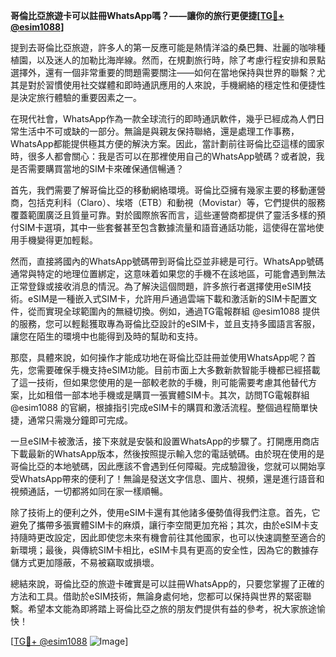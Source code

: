 **哥倫比亞旅遊卡可以註冊WhatsApp嗎？——讓你的旅行更便捷[[TG💪+ @esim1088](https://t.me/s/esim1088)]**

提到去哥倫比亞旅遊，許多人的第一反應可能是熱情洋溢的桑巴舞、壯麗的咖啡種植園，以及迷人的加勒比海岸線。然而，在規劃旅行時，除了考慮行程安排和景點選擇外，還有一個非常重要的問題需要關注——如何在當地保持與世界的聯繫？尤其是對於習慣使用社交媒體和即時通訊應用的人來說，手機網絡的穩定性和便捷性是決定旅行體驗的重要因素之一。

在現代社會，WhatsApp作為一款全球流行的即時通訊軟件，幾乎已經成為人們日常生活中不可或缺的一部分。無論是與親友保持聯絡，還是處理工作事務，WhatsApp都能提供極其方便的解決方案。因此，當計劃前往哥倫比亞這樣的國家時，很多人都會關心：我是否可以在那裡使用自己的WhatsApp號碼？或者說，我是否需要購買當地的SIM卡來確保通信暢通？

首先，我們需要了解哥倫比亞的移動網絡環境。哥倫比亞擁有幾家主要的移動運營商，包括克利科（Claro）、埃塔（ETB）和動視（Movistar）等，它們提供的服務覆蓋範圍廣泛且質量可靠。對於國際旅客而言，這些運營商都提供了靈活多樣的預付SIM卡選項，其中一些套餐甚至包含數據流量和語音通話功能，這使得在當地使用手機變得更加輕鬆。

然而，直接將國內的WhatsApp號碼帶到哥倫比亞並非總是可行。WhatsApp號碼通常與特定的地理位置綁定，这意味着如果您的手機不在該地區，可能會遇到無法正常登錄或接收消息的情況。為了解決這個問題，許多旅行者選擇使用eSIM技術。eSIM是一種嵌入式SIM卡，允許用戶通過雲端下載和激活新的SIM卡配置文件，從而實現全球範圍內的無縫切換。例如，通過TG電報群組 @esim1088 提供的服務，您可以輕鬆獲取專為哥倫比亞設計的eSIM卡，並且支持多國語言客服，讓您在陌生的環境中也能得到及時的幫助和支持。

那麼，具體來說，如何操作才能成功地在哥倫比亞註冊並使用WhatsApp呢？首先，您需要確保手機支持eSIM功能。目前市面上大多數新款智能手機都已經搭載了這一技術，但如果您使用的是一部較老款的手機，則可能需要考慮其他替代方案，比如租借一部本地手機或是購買一張實體SIM卡。其次，訪問TG電報群組 @esim1088 的官網，根據指引完成eSIM卡的購買和激活流程。整個過程簡單快捷，通常只需幾分鐘即可完成。

一旦eSIM卡被激活，接下來就是安裝和設置WhatsApp的步驟了。打開應用商店下載最新的WhatsApp版本，然後按照提示輸入您的電話號碼。由於現在使用的是哥倫比亞的本地號碼，因此應該不會遇到任何障礙。完成驗證後，您就可以開始享受WhatsApp帶來的便利了！無論是發送文字信息、圖片、視頻，還是進行語音和視頻通話，一切都將如同在家一樣順暢。

除了技術上的便利之外，使用eSIM卡還有其他諸多優勢值得我們注意。首先，它避免了攜帶多張實體SIM卡的麻煩，讓行李空間更加充裕；其次，由於eSIM卡支持隨時更改設定，因此即使您未來有機會前往其他國家，也可以快速調整至適合的新環境；最後，與傳統SIM卡相比，eSIM卡具有更高的安全性，因為它的數據存儲方式更加隱蔽，不易被竊取或損壞。

總結來說，哥倫比亞的旅遊卡確實是可以註冊WhatsApp的，只要您掌握了正確的方法和工具。借助於eSIM技術，無論身處何地，您都可以保持與世界的緊密聯繫。希望本文能為即將踏上哥倫比亞之旅的朋友們提供有益的參考，祝大家旅途愉快！

[[TG💪+ @esim1088](https://t.me/s/esim1088) ![Image](https://i.postimg.cc/4NQfJmqS/Snipaste-2025-05-13-00-14-12.png)]